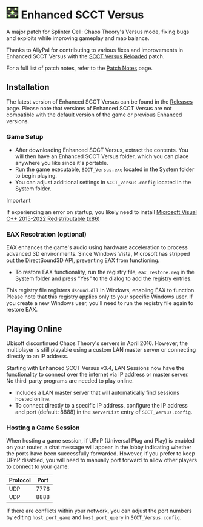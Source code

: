 # <img src="Images/icon.png" width="32"> Enhanced SCCT Versus
A major patch for Splinter Cell: Chaos Theory's Versus mode, fixing bugs and exploits while improving gameplay and map balance.

Thanks to AllyPal for contributing to various fixes and improvements in Enhanced SCCT Versus with the [SCCT Versus Reloaded](https://allypal.github.io/SCCT_Versus_Reloaded) patch.

For a full list of patch notes, refer to the [Patch Notes](PatchNotes.md) page.

## Installation
The latest version of Enhanced SCCT Versus can be found in the [Releases](https://github.com/Joshhhuaaa/EnhancedSCCTVersus/releases) page. Please note that versions of Enhanced SCCT Versus are not compatible with the default version of the game or previous Enhanced versions.

### Game Setup
- After downloading Enhanced SCCT Versus, extract the contents. You will then have an Enhanced SCCT Versus folder, which you can place anywhere you like since it's portable.
- Run the game executable, `SCCT_Versus.exe` located in the System folder to begin playing.
- You can adjust additional settings in `SCCT_Versus.config` located in the System folder.

> [!IMPORTANT]
> If experiencing an error on startup, you likely need to install [Microsoft Visual C++ 2015-2022 Redistributable (x86)](https://aka.ms/vs/17/release/vc_redist.x86.exe)

### EAX Resotration (optional)
EAX enhances the game's audio using hardware acceleration to process advanced 3D environments. Since Windows Vista, Microsoft has stripped out the DirectSound3D API, preventing EAX from functioning.

- To restore EAX functionality, run the registry file, `eax_restore.reg` in the System folder and press "Yes" to the dialog to add the registry entries.

 This registry file registers `dsound.dll` in Windows, enabling EAX to function. Please note that this registry applies only to your specific Windows user. If you create a new Windows user, you'll need to run the registry file again to restore EAX.

 ## Playing Online
Ubisoft discontinued Chaos Theory's servers in April 2016. However, the multiplayer is still playable using a custom LAN master server or connecting directly to an IP address. 

Starting with Enhanced SCCT Versus v3.4, LAN Sessions now have the functionality to connect over the internet via IP address or master server. No third-party programs are needed to play online.
 - Includes a LAN master server that will automatically find sessions hosted online.
 - To connect directly to a specific IP address, configure the IP address and port (default: 8888) in the `serverList` entry of `SCCT_Versus.config`.

 ### Hosting a Game Session
When hosting a game session, if UPnP (Universal Plug and Play) is enabled on your router, a chat message will appear in the lobby indicating whether the ports have been successfully forwarded. However, if you prefer to keep UPnP disabled, you will need to manually port forward to allow other players to connect to your game:

| Protocol | Port  |
|----------|-------|
| UDP      | 7776  |
| UDP      | 8888  |

If there are conflicts within your network, you can adjust the port numbers by editing `host_port_game` and `host_port_query` in `SCCT_Versus.config`.